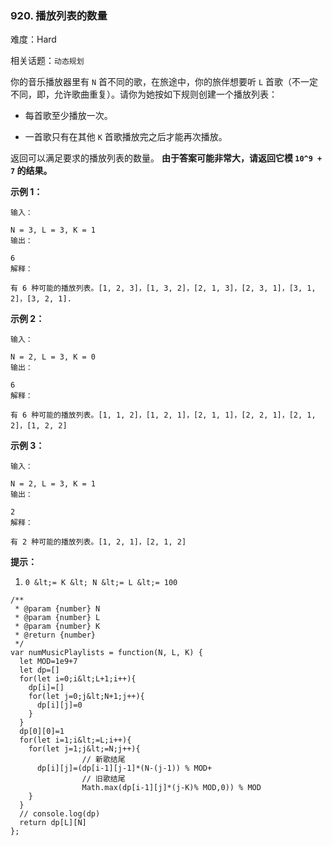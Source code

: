 ### 920. 播放列表的数量

难度：Hard

相关话题：`动态规划`

你的音乐播放器里有 `N` 首不同的歌，在旅途中，你的旅伴想要听  `L` 首歌（不一定不同，即，允许歌曲重复）。请你为她按如下规则创建一个播放列表：





* 每首歌至少播放一次。

* 一首歌只有在其他  `K`  首歌播放完之后才能再次播放。





返回可以满足要求的播放列表的数量。 **由于答案可能非常大，请返回它模 `10^9 + 7` 的结果。** 







 **示例 1：** 





```
输入：

N = 3, L = 3, K = 1
输出：

6
解释：

有 6 种可能的播放列表。[1, 2, 3]，[1, 3, 2]，[2, 1, 3]，[2, 3, 1]，[3, 1, 2]，[3, 2, 1].

```

 **示例 2：** 





```
输入：

N = 2, L = 3, K = 0
输出：

6
解释：

有 6 种可能的播放列表。[1, 1, 2]，[1, 2, 1]，[2, 1, 1]，[2, 2, 1]，[2, 1, 2]，[1, 2, 2]

```

 **示例 3：** 





```
输入：

N = 2, L = 3, K = 1
输出：

2
解释：

有 2 种可能的播放列表。[1, 2, 1]，[2, 1, 2]

```





 **提示：** 





1.  `0 &lt;= K &lt; N &lt;= L &lt;= 100` 






```
/**
 * @param {number} N
 * @param {number} L
 * @param {number} K
 * @return {number}
 */
var numMusicPlaylists = function(N, L, K) {
  let MOD=1e9+7
  let dp=[]
  for(let i=0;i&lt;L+1;i++){
    dp[i]=[]
    for(let j=0;j&lt;N+1;j++){
      dp[i][j]=0
    }
  }
  dp[0][0]=1
  for(let i=1;i&lt;=L;i++){
    for(let j=1;j&lt;=N;j++){
                // 新歌结尾
      dp[i][j]=(dp[i-1][j-1]*(N-(j-1)) % MOD+
                // 旧歌结尾
                Math.max(dp[i-1][j]*(j-K)% MOD,0)) % MOD
    }
  }
  // console.log(dp)
  return dp[L][N]
};



```
